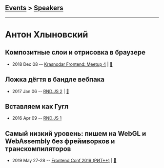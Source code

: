 ## [Events](../README.md) > [Speakers](../speakers.md)
---

# Антон Хлыновский

## Композитные слои и отрисовка в браузере
- 2018 Dec 08 -- [Krasnodar Frontend: Meetup 4](https://www.youtube.com/watch?v=3rWwFN2ckh0)  | [:notebook:](https://yadi.sk/i/93UwiHQYl8mKZQ)  
## Ложка дёгтя в бандле вебпака
- 2017 Jan 06 -- [RND.JS 2](https://youtu.be/fLX4-Ys9avw?t=1393)  | [:notebook:](https://speakerdeck.com/subzey/lozhka-dioghtia-v-bandlie-viebpaka)  
## Вставляем как Гугл
- 2016 Apr 09 -- [RND.JS 1](https://youtu.be/2tn91h2i2BQ?t=6537)    
## Самый низкий уровень: пишем на WebGL и WebAssembly без фреймворков и транскомпиляторов
- 2019 May 27-28 -- [Frontend Conf 2019 (РИТ++)](https://www.youtube.com/watch?v=hTeMaNKNWxo)  | [:notebook:](https://subzey.bitbucket.io/hello.html)  
